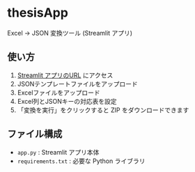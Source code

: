 # thesisApp

Excel → JSON 変換ツール (Streamlit アプリ)

## 使い方
1. [Streamlit アプリのURL](https://thesisapp.streamlit.app/) にアクセス  
2. JSONテンプレートファイルをアップロード  
3. Excelファイルをアップロード  
4. Excel列とJSONキーの対応表を設定  
5. 「変換を実行」をクリックすると ZIP をダウンロードできます  

## ファイル構成
- `app.py` : Streamlit アプリ本体  
- `requirements.txt` : 必要な Python ライブラリ  
